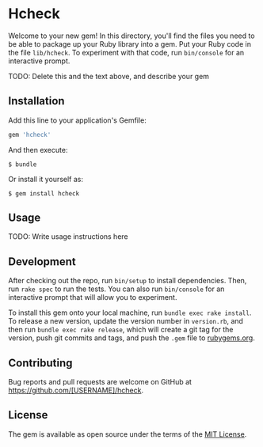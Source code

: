# Hcheck

Welcome to your new gem! In this directory, you'll find the files you need to be able to package up your Ruby library into a gem. Put your Ruby code in the file `lib/hcheck`. To experiment with that code, run `bin/console` for an interactive prompt.

TODO: Delete this and the text above, and describe your gem

## Installation

Add this line to your application's Gemfile:

```ruby
gem 'hcheck'
```

And then execute:

    $ bundle

Or install it yourself as:

    $ gem install hcheck

## Usage

TODO: Write usage instructions here

## Development

After checking out the repo, run `bin/setup` to install dependencies. Then, run `rake spec` to run the tests. You can also run `bin/console` for an interactive prompt that will allow you to experiment.

To install this gem onto your local machine, run `bundle exec rake install`. To release a new version, update the version number in `version.rb`, and then run `bundle exec rake release`, which will create a git tag for the version, push git commits and tags, and push the `.gem` file to [rubygems.org](https://rubygems.org).

## Contributing

Bug reports and pull requests are welcome on GitHub at https://github.com/[USERNAME]/hcheck.

## License

The gem is available as open source under the terms of the [MIT License](https://opensource.org/licenses/MIT).
